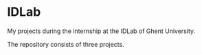 # IDLab
My projects during the internship at the IDLab of Ghent University.

The repository consists of three projects. 
